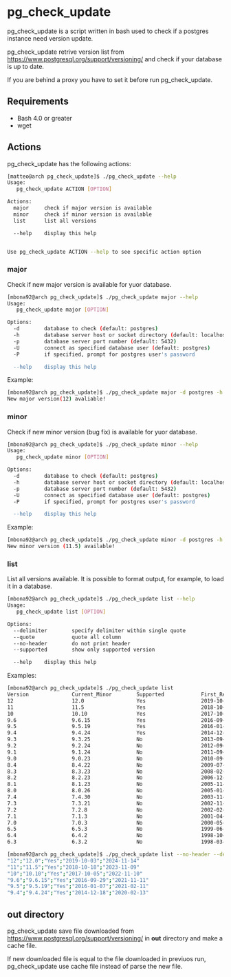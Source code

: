 # pg_check_update

pg_check_update is a script written in bash used to check if a postgres instance need version update.

pg_check_update retrive version list from https://www.postgresql.org/support/versioning/ and check if your database is up to date.

If you are behind a proxy you have to set it before run pg_check_update. 

## Requirements

- Bash 4.0 or greater
- wget

## Actions

pg_check_update has the following actions:

```bash
[matteo@arch pg_check_update]$ ./pg_check_update --help
Usage:
   pg_check_update ACTION [OPTION] 

Actions:
  major     check if major version is available
  minor     check if minor version is available
  list      list all versions

  --help    display this help


Use pg_check_update ACTION --help to see specific action option
```

### major

Check if new major version is available for yuor database.

```bash
[mbona92@arch pg_check_update]$ ./pg_check_update major --help
Usage:
   pg_check_update major [OPTION]

Options:
  -d        database to check (default: postgres)
  -h        database server host or socket directory (default: localhost)
  -p        database server port number (default: 5432)
  -U        connect as specified database user (default: postgres)
  -P        if specified, prompt for postgres user's password

  --help    display this help

```
Example:

```bash
[mbona92@arch pg_check_update]$ ./pg_check_update major -d postgres -h pghost -p 5432 -U postgres
New major version(12) avaliable!
```

### minor

Check if new minor version (bug fix) is available for yuor database.

```bash
[mbona92@arch pg_check_update]$ ./pg_check_update minor --help
Usage:
   pg_check_update minor [OPTION]

Options:
  -d        database to check (default: postgres)
  -h        database server host or socket directory (default: localhost)
  -p        database server port number (default: 5432)
  -U        connect as specified database user (default: postgres)
  -P        if specified, prompt for postgres user's password

  --help    display this help

```

Example:

```bash
[mbona92@arch pg_check_update]$ ./pg_check_update minor -d postgres -h pghost -p 5432 -U postgres
New minor version (11.5) available!
```

### list

List all versions available.
It is possible to format output, for example, to load it in a database.

```bash
[mbona92@arch pg_check_update]$ ./pg_check_update list --help
Usage:
   pg_check_update list [OPTION]

Options:
  --delimiter        specify delimiter within single quote
  --quote            quote all column
  --no-header        do not print header
  --supported        show only supported version

  --help    display this help
```

Examples:

```bash
[mbona92@arch pg_check_update]$ ./pg_check_update list
Version              Current_Minor        Supported            First_Release        Final_Release
12                   12.0                 Yes                  2019-10-03           2024-11-14
11                   11.5                 Yes                  2018-10-18           2023-11-09
10                   10.10                Yes                  2017-10-05           2022-11-10
9.6                  9.6.15               Yes                  2016-09-29           2021-11-11
9.5                  9.5.19               Yes                  2016-01-07           2021-02-11
9.4                  9.4.24               Yes                  2014-12-18           2020-02-13
9.3                  9.3.25               No                   2013-09-09           2018-11-08
9.2                  9.2.24               No                   2012-09-10           2017-11-09
9.1                  9.1.24               No                   2011-09-12           2016-10-27
9.0                  9.0.23               No                   2010-09-20           2015-10-08
8.4                  8.4.22               No                   2009-07-01           2014-07-24
8.3                  8.3.23               No                   2008-02-04           2013-02-07
8.2                  8.2.23               No                   2006-12-05           2011-12-05
8.1                  8.1.23               No                   2005-11-08           2010-11-08
8.0                  8.0.26               No                   2005-01-19           2010-10-01
7.4                  7.4.30               No                   2003-11-17           2010-10-01
7.3                  7.3.21               No                   2002-11-27           2007-11-27
7.2                  7.2.8                No                   2002-02-04           2007-02-04
7.1                  7.1.3                No                   2001-04-13           2006-04-13
7.0                  7.0.3                No                   2000-05-08           2005-05-08
6.5                  6.5.3                No                   1999-06-09           2004-06-09
6.4                  6.4.2                No                   1998-10-30           2003-10-30
6.3                  6.3.2                No                   1998-03-01           2003-03-01
```

```bash
[mbona92@arch pg_check_update]$ ./pg_check_update list --no-header --delimiter ';' --quote --supported
"12";"12.0";"Yes";"2019-10-03";"2024-11-14"
"11";"11.5";"Yes";"2018-10-18";"2023-11-09"
"10";"10.10";"Yes";"2017-10-05";"2022-11-10"
"9.6";"9.6.15";"Yes";"2016-09-29";"2021-11-11"
"9.5";"9.5.19";"Yes";"2016-01-07";"2021-02-11"
"9.4";"9.4.24";"Yes";"2014-12-18";"2020-02-13"
```

## out directory

pg_check_update save file downloaded from https://www.postgresql.org/support/versioning/ in **out** directory and make a cache file.

If new downloaded file is equal to the file downloaded in previuos run, pg_check_update use cache file instead of parse the new file.


